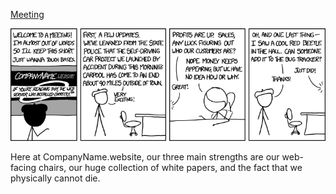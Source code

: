 [Meeting](https://xkcd.com/1493)

![Meeting](./random_comic.png)

Here at CompanyName.website, our three main strengths are our web-facing chairs, our huge collection of white papers, and the fact that we physically cannot die.

